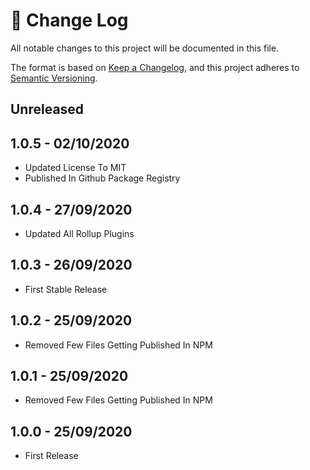 # 📝  Change Log

All notable changes to this project will be documented in this file.

The format is based on [Keep a Changelog](https://keepachangelog.com/en/1.0.0/), and this project adheres to [Semantic Versioning](https://semver.org/spec/v2.0.0.html).

## Unreleased

## 1.0.5 - 02/10/2020
* Updated License To MIT
* Published In Github Package Registry

## 1.0.4 - 27/09/2020
* Updated All Rollup Plugins

## 1.0.3 - 26/09/2020
* First Stable Release

## 1.0.2 - 25/09/2020
* Removed Few Files Getting Published In NPM

## 1.0.1 - 25/09/2020
* Removed Few Files Getting Published In NPM

## 1.0.0 - 25/09/2020
* First Release

